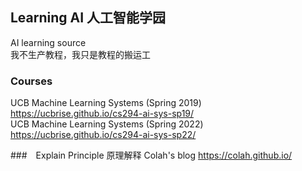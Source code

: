 ## Learning AI 人工智能学园

AI learning source<br>
我不生产教程，我只是教程的搬运工<br>


### Courses
UCB Machine Learning Systems (Spring 2019)
https://ucbrise.github.io/cs294-ai-sys-sp19/
<br>
UCB Machine Learning Systems (Spring 2022)
https://ucbrise.github.io/cs294-ai-sys-sp22/


###　Explain Principle 原理解释
Colah's blog
https://colah.github.io/

